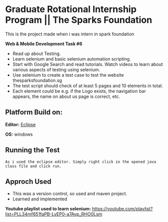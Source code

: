 # Graduate Rotational Internship Program || The Sparks Foundation
This is the project made when i was intern in spark foundation

**Web & Mobile Development Task #6**
* Read up about Testing.
* Learn selenium and basic selenium automation scripting.
* Start with Google Search and read tutorials. Watch videos to learn about various aspects of testing using selenium.
* Use selenium to create a test case to test the website thesparksfoundation.sg
* The test script should check of at least 5 pages and 10 elements in total.
* Each element could be e.g. if the Logo exists, the navigation bar appears, the name on about us page is correct, etc.

## Platform Build on:
**Editor:** [Eclipse](https://www.eclipse.org/downloads/)

**OS:** windows


## Running the Test
```
As i used the eclipse editor. Simply right click in the opened java class file and click run.
```

## Approch Used
* This was a version control, so used and maven project.
* Learned and implemented 

**Youtube playlist used to learn selenium:**
https://youtube.com/playlist?list=PLL34mf651faPB-LyEP0-a7Avp_RHO0Lsm

